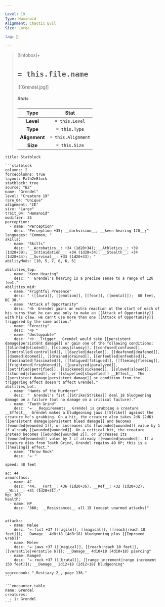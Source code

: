 ```yaml
---

Level: 19
Type: Humanoid
Alignment: Chaotic Evil
Size: Large

tag: 👹

---
```


> [!infobox]+
> #  `= this.file.name`
> ![[Grendel.jpg]]
> ##### Stats
> Type | Stat |
> :---:|:---:|
> **Level** | `= this.Level` |
> **Type** | `= this.Type` |
> **Alignment** | `= this.Alignment` |
> **Size** | `= this.Size` |



````ad-info
title: Statblock

```statblock
columns: 2
forcecolumns: true
layout: Path2eBlock
statblock: true
source: "B2"
name: "Grendel"
level: "Creature 19"
rare_04: "Unique"
alignment: "CE"
size: "Large"
trait_04: "Humanoid"
modifier: 35
perception:
  - name: "Perception"
    desc: "Perception +35; __darkvision__, __keen hearing 120__;"
languages: "Common; "
skills:
  - name: "Skills"
    desc: "__Acrobatics__: +34 (1d20+34); __Athletics__: +39 (1d20+39); __Intimidation__: +34 (1d20+34); __Stealth__: +34 (1d20+34); __Survival__: +33 (1d20+33); "
abilityMods: [10, 5, 7, 0, 6, 5]

abilities_top:
  - name: "Keen Hearing"
    desc: "  Grendel's hearing is a precise sense to a range of 120 feet."
abilities_mid:
  - name: "Frightful Presence"
    desc: " ([[aura]], [[emotion]], [[fear]], [[mental]]);  60 feet, DC 38."
  - name: "Attack of Opportunity"
    desc: "⬲  Grendel gains an extra reaction at the start of each of his turns that he can use only to make an [[Attack of Opportunity]] with his claw. He can't use more than one [[Attack of Opportunity]] triggered by the same action."
  - name: "Ferocity"
    desc: "⬲ "
  - name: "Unstoppable"
    desc: "⬲ __Trigger__ Grendel would take [[persistent damage|persistent damage]] or gain one of the following conditions: [[blinded|blinded]], [[clumsy|clumsy]], [[confused|confused]], [[controlled|controlled]], [[dazzled|dazzled]], [[deafened|deafened]], [[doomed|doomed]], [[drained|drained]], [[enfeebled|enfeebled]], [[fascinated|fascinated]], [[fatigued|fatigued]], [[fleeing|fleeing]], [[frightened|frightened]], [[paralyzed|paralyzed]], [[petrified|petrified]], [[sickened|sickened]], [[slowed|slowed]], [[stunned|stunned]], or [[stupefied|stupefied]] __Effect__  The [[persistent damage|persistent damage]] or condition from the triggering effect doesn't affect Grendel."
abilities_bot:
  - name: "Hands of the Murderer"
    desc: "  Grendel's fist [[Strike|Strikes]] deal 18 bludgeoning damage on a failure (but no damage on a critical failure)."
  - name: "Tooth Grind"
    desc: "⬻ __Requirements__ Grendel is grabbing a creature  __Effect__  Grendel makes a bludgeoning jaws [[Strike]] against the creature he's grabbing. On a hit, the creature also takes 2d6 (2d6) [[persistent damage|persistent bleed damage]] and becomes [[wounded|wounded 1]], or increases its [[wounded|wounded]] value by 1 if already [[wounded|wounded]]. On a critical hit, the creature instead becomes [[wounded|wounded 2]], or increases its [[wounded|wounded]] value by 2 if already [[wounded|wounded]]. If a creature dies from Tooth Grind, Grendel regains 40 HP; this is a [[healing]] effect."
  - name: "Throw Rock"
    desc: "⬻ "

speed: 40 feet

ac: 44
armorclass:
  - name: AC
    desc: "44; __Fort__: +36 (1d20+36); __Ref__: +32 (1d20+32); __Will__: +31 (1d20+31);"
hp: 360
health:
  - name: HP
    desc: "360;  __Resistances__ all 15 (except unarmed attacks)"


attacks:
  - name: Melee
    desc: "⬻ fist +37 ([[agile]], [[magical]], [[reach|reach 10 feet]]); __Damage__ 4d8+18 (4d8+18) bludgeoning plus [[Improved Grab]]"
  - name: Melee
    desc: "⬻ jaws +37 ([[magical]], [[reach|reach 10 feet]], [[versatile|versatile b]]); __Damage__ 4d10+18 (4d10+18) piercing"
  - name: Ranged
    desc: "⬻ rock +37 ([[brutal]], [[range increment|range increment 150 feet]]); __Damage__ 2d12+18 (2d12+18) bludgeoning"

sourcebook: "_Bestiary 2_, page 136."
```

```encounter-table
name: Grendel
creatures:
  - 1: Grendel
```

````


